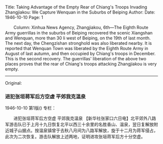 Title: Taking Advantage of the Empty Rear of Chiang's Troops Invading Zhangjiakou: We Capture Wenquan in the Suburbs of Beiping
Author:
Date: 1946-10-10
Page: 1

　　Column:
    Xinhua News Agency, Zhangjiakou, 6th—The Eighth Route Army guerrillas in the suburbs of Beiping recovered the scenic Xiangshan and Wenquan, more than 30 li west of Beiping, on the 19th of last month. The next day, the Chengzishan stronghold was also liberated nearby. It is reported that Wenquan Town was liberated by the Eighth Route Army in August of last autumn, and then occupied by Chiang's troops in December. This is the second recovery. The guerrillas' liberation of the above two places proves that the rear of Chiang's troops attacking Zhangjiakou is very empty.



<hr /> 

Original: 


### 进犯张垣蒋军后方空虚  平郊我克温泉

1946-10-10
第1版()
专栏：

　　进犯张垣蒋军后方空虚
    平郊我克温泉
    【新华社张家口六日电】北平郊外八路军游击队已于上月十九日恢复北平以西三十余里的名胜香山、温泉，翌日复解放附近城子山据点。按温泉镇曾于去秋八月间为八路军解放，旋于十二月为蒋军侵占，此次为二次恢复。游击队解放上述两地，证明进攻张垣蒋军后方十分空虚。
